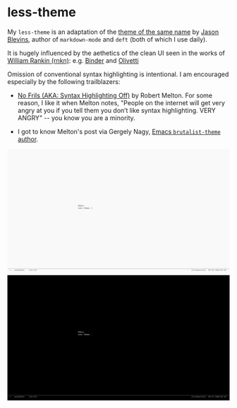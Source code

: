 # less-theme

My `less-theme` is an adaptation of the [theme of the same name](https://jblevins.org/projects/emacs-color-themes/) by [Jason Blevins](https://jblevins.org/projects/emacs-color-themes/), author of `markdown-mode` and `deft` (both of which I use daily).

It is hugely influenced by the aethetics of the clean UI seen in the works of
[William Rankin (rnkn)](https://github.com/rnkn): e.g.
[Binder](https://github.com/rnkn/binder) and [Olivetti](https://github.com/rnkn/olivetti)

Omission of conventional syntax highlighting is intentional. I am encouraged especially by the following trailblazers:

- [No Frils (AKA: Syntax Highlighting
Off)](https://www.robertmelton.com/posts/syntax-highlighting-off/) by Robert Melton. For some reason, I like it when Melton notes, "People on the internet will get very angry at you if you tell them you don’t like syntax highlighting. VERY ANGRY" -- you know you are a minority. 

- I got to know Melton's post via Gergely Nagy, [Emacs `brutalist-theme` author](https://asylum.madhouse-project.org/blog/2018/09/06/the-brutalist-path/).


![less](./images/README20200503hero.png)
![less-black](./images/README20200503hero-black.png)

